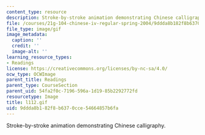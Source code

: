 ```yaml
---
content_type: resource
description: Stroke-by-stroke animation demonstrating Chinese calligraphy.
file: /courses/21g-104-chinese-iv-regular-spring-2004/9ddda8b182f8b6370cce54664857b6fa_l112.gif
file_type: image/gif
image_metadata:
  caption: ''
  credit: ''
  image-alt: ''
learning_resource_types:
- Readings
license: https://creativecommons.org/licenses/by-nc-sa/4.0/
ocw_type: OCWImage
parent_title: Readings
parent_type: CourseSection
parent_uid: 54fa2f0c-7196-596a-1d19-85b2292772fd
resourcetype: Image
title: l112.gif
uid: 9ddda8b1-82f8-b637-0cce-54664857b6fa
---
```

Stroke-by-stroke animation demonstrating Chinese calligraphy.